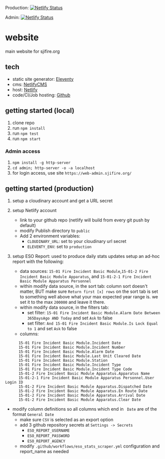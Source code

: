 Production: [![Netlify Status](https://api.netlify.com/api/v1/badges/28bc440c-5eb0-4464-a8d8-a980573ffea2/deploy-status)](https://app.netlify.com/sites/sjifire/deploys)

Admin: [![Netlify Status](https://api.netlify.com/api/v1/badges/3cf1d290-9e0f-4d4e-8eee-58784cce4ef6/deploy-status)](https://app.netlify.com/sites/sjifire-admin/deploys)

# website
main website for sjifire.org

## tech
- static site generator: [Eleventy](https://www.11ty.dev/)
- cms: [NetlifyCMS](https://www.netlifycms.org/)
- host: [Netlify](https://www.netlify.com/)
- code/CI/Job hosting: [Github](https://www.github.com)


## getting started (local)
1. clone repo
1. run `npm install`
1. run `npm test`
1. run `npm start`

### Admin access
1. `npm install -g http-server`
1. `cd admin; http-server -o -a localhost`
1. for login access, use site `https://web-admin.sjifire.org/`

## getting started (production)
1. setup a cloudinary account and get a URL secret
1. setup Netlify account
   * link to your github repo (netlify will build from every git push by default)
   * modify Publish directory to `public`
   * Add 2 environment variables: 
     * `CLOUDINARY_URL`: set to your cloudinary url secret
     * `ELEVENTY_ENV`: set to `production`

1. setup ESO Report: used to produce daily stats updates
  setup an ad-hoc report with the following:
   * data sources: `15-01 Fire Incident Basic Module`,`15-01-2 Fire Incident Basic Module Apparatus`, and `15-01-2-1 Fire Incident Basic Module Apparatus Personnel`
   * within modify data source, in the sort tab: column sort doesn't matter, BUT make sure `Return first [x] rows` on the sort tab is set to something well above what your max expected year range is.  we set it to the max `200000` and leave it there.
   * within modify data source, in the filters tab: 
      * set filter: `15-01 Fire Incident Basic Module.Alarm Date Between 365DaysAgo AND Today` and set `Ask` to false
      * set filter: `And 15-01 Fire Incident Basic Module.Is Lock Equal to 1` and set `Ask` to false
   * columns: 
```
      15-01 Fire Incident Basic Module.Incident Date
      15-01 Fire Incident Basic Module.Incident Number
      15-01 Fire Incident Basic Module.Alarm Date
      15-01 Fire Incident Basic Module.Last Unit Cleared Date
      15-01 Fire Incident Basic Module.Station
      15-01 Fire Incident Basic Module.Incident Type
      15-01 Fire Incident Basic Module.Incident Type Code
      15-01-2 Fire Incident Basic Module Apparatus.Apparatus Name
      15-01-2-1 Fire Incident Basic Module Apparatus Personnel.User Login ID
      15-01-2 Fire Incident Basic Module Apparatus.Dispatched Date
      15-01-2 Fire Incident Basic Module Apparatus.En Route Date
      15-01-2 Fire Incident Basic Module Apparatus.Arrival Date
      15-01-2 Fire Incident Basic Module Apparatus.Clear Date
```

   * modify column definitions so all columns which end in ` Date` are of the format `General Date`
      * make sure `CSV` is selected as an export option
      * add 3 github repository secrets at `Settings -> Secrets`
        * `ESO_REPORT_USERNAME`
        * `ESO_REPORT_PASSWORD`
        * `ESO_REPORT_AGENCY`
      * modify `.github/workflows/eso_stats_scraper.yml` configuration and report_name as needed

